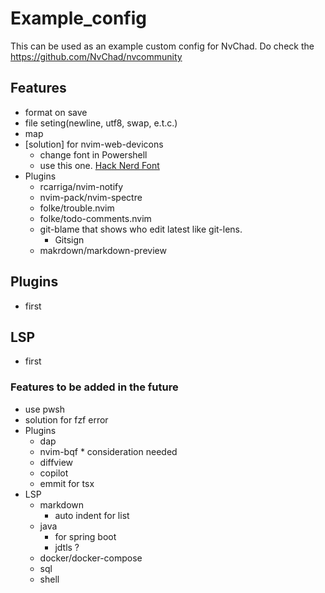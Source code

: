 # Example_config

This can be used as an example custom config for NvChad. Do check the
https://github.com/NvChad/nvcommunity

## Features

- format on save
- file seting(newline, utf8, swap, e.t.c.)
- map
- \[solution\] for nvim-web-devicons
  - change font in Powershell
  - use this one.
    [Hack Nerd Font](https://github.com/ryanoasis/nerd-fonts/releases/download/v3.0.2/Hack.zip)
- Plugins
  - rcarriga/nvim-notify
  - nvim-pack/nvim-spectre
  - folke/trouble.nvim
  - folke/todo-comments.nvim
  - git-blame that shows who edit latest like git-lens.
    - Gitsign
  - makrdown/markdown-preview

## Plugins

- first

## LSP

- first

### Features to be added in the future

- use pwsh
- solution for fzf error
- Plugins
  - dap
  - nvim-bqf \* consideration needed
  - diffview
  - copilot
  - emmit for tsx
- LSP
  - markdown
    - auto indent for list
  - java
    - for spring boot
    - jdtls ?
  - docker/docker-compose
  - sql
  - shell
